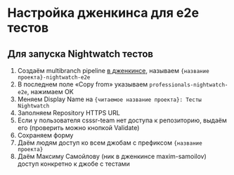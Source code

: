 # Настройка дженкинса для e2e тестов

## Для запуска Nightwatch тестов

1. Создаём multibranch pipeline [в дженкинсе](https://jenkins.csssr.ru/view/all/newJob), называем `{название проекта}-nightwatch-e2e`
1. В последнем поле «Copy from» указываем `professionals-nightwatch-e2e`, нажимаем OK
1. Меняем Display Name на `{читаемое название проекта}: Тесты Nightwatch`
1. Заполняем Repository HTTPS URL
1. Если у пользователя csssr-team нет доступа к репозиторию, выдаём его (проверить можно кнопкой Validate)
1. Сохраняем форму
1. Даём людям доступ ко всем джобам с префиксом `{название проекта}`
1. Даём Максиму Самойлову (ник в дженкинсе maxim-samoilov) доступ конкретно к джобе с тестами
